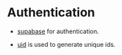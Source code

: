 # Authentication

- [supabase](https://supabase.io/) for authentication.

- [uid](https://www.npmjs.com/package/uid) is used to generate unique ids.
